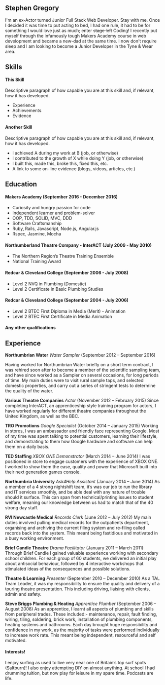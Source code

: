 ## Stephen Gregory

I'm an ex-Actor turned Junior Full Stack Web Developer. Stay with me. Once I decided it was time to put acting to bed, I had one rule, it had to be for something I would love just as much; enter ~~stage left~~ Coding! I recently put myself through the infamously tough Makers Academy course in web development and became a new-dad at the same time. I now don't require sleep and I am looking to become a Junior Developer in the Tyne & Wear area.

## Skills

#### This Skill

Descriptive paragraph of how capable you are at this skill and, if relevant, how it has developed.

- Experience
- Achievements
- Evidence

#### Another Skill

Descriptive paragraph of how capable you are at this skill and, if relevant, how it has developed.

- I achieved A during my work at B (job, or otherwise)
- I contributed to the growth of X while doing Y (job, or otherwise)
- I built this, made this, broke this, fixed this, etc.
- A link to some on-line evidence (blogs, videos, articles, etc.)

## Education

#### Makers Academy (September 2016 - December 2016)

- Curiosity and hungry passion for code
- Independent learner and problem-solver
- OOP, TDD, SOLID, MVC, DDD
- Software Craftsmanship
- Ruby, Rails, Javascript, Node.js, Angular.js
- Rspec, Jasmine, Mocha

#### Northumberland Theatre Company - InterACT (July 2009 - May 2010)

- The Northern Region’s Theatre Training Ensemble
- National Training Award

#### Redcar & Cleveland College (September 2006 - July 2008)

- Level 2 NVQ in Plumbing (Domestic)
- Level 2 Certificate in Basic Plumbing Studies

#### Redcar & Cleveland College (September 2004 - July 2006)

- Level 2 BTEC First Diploma in Media (Merit) - Animation
- Level 2 BTEC First Certificate in Media Animation

#### Any other qualifications

## Experience

**Northumbrian Water** *Water Sampler* (September 2012 – September 2016)

Having worked for Northumbrian Water briefly on a short term contract, I was rehired soon after to become a member of the scientific sampling team, and have since worked as a Sampler on several occasions, for long periods of time. My main duties were to visit rural sample taps, and selected domestic properties, and carry out a series of stringent tests to determine the quality of the water.

**Various Theatre Companies** *Actor* (November 2012 – February 2015)
Since completing InterACT, an apprenticeship style training program for actors, I have worked regularly for different theatre companies throughout the United Kingdom, as well as the BBC.

**TRO Promotions** *Google Specialist* (October 2014 – January 2015)
Working in stores, I was an ambassador and friendly face representing Google. Most of my time was spent talking to potential customers, learning their lifestyle, and demonstrating to them how Google hardware and software can help them on a daily basis.

**TED Staffing** *XBOX ONE Demonstrator* (March 2014 – June 2014)
I was positioned in store to engage customers with the experience of XBOX ONE. I worked to show them the ease, quality and power that Microsoft built into their next generation games console.

**Northumbria University** *Ask4Help Assistant* (January 2014 – June 2014)
As a member of a 4 strong nightshift team, it’s was our job to run the library and IT services smoothly, and be able deal with any nature of trouble should it surface. This can span from technical/printing issues to student welfare, meaning our knowledge between us had to match that of the 40 strong day staff.

**RVI Newcastle Medical** *Records Clerk* (June 2012 – July 2012)
My main duties involved pulling medical records for the outpatients department, organising and archiving the current filing system and re-filing called records back into the system. This meant being fastidious and motivated in a busy working environment.

**Brief Candle Theatre** *Drama Facilitator* (January 2011 – March 2011)
Through Brief Candle I gained valuable experience working with secondary school children. For each group of 60 students, we delivered an initial play about antisocial behaviour, followed by 4 interactive workshops that stimulated ideas of the consequences and possible solutions.

**Theatre & Learning** *Presenter* (September 2010 – December 2010)
As a TAL Team Leader, it was my responsibility to ensure the quality and delivery of a touring theatre presentation. This including driving, liaising with clients, admin and safety.

**Steve Briggs Plumbing & Heating** *Apprentice Plumber* (September 2006 – August 2008)
As an apprentice, I learnt all aspects of plumbing and skills from peripheral trades. These included:- maintenance, repair, fault finding, wiring, tiling, soldering, brick work, installation of plumbing components, heating systems and bathrooms. Each day brought huge responsibility and confidence in my work, as the majority of tasks were performed individually to increase work rate. This meant being independent, resourceful and self motivated.

#### Interests!
I enjoy surfing as used to live very near one of Britain’s top surf spots (Saltburn)! I also enjoy attempting DIY on almost anything. At school I had drumming tuition, but now play for leisure in my spare time. Podcasts are life.

